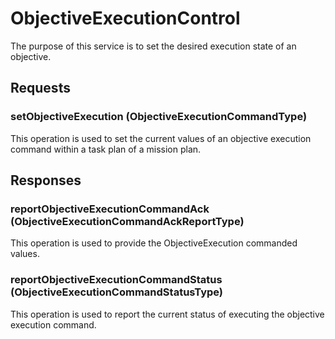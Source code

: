 # ObjectiveExecutionControl
The purpose of this service is to set the desired execution state of an objective.

## Requests
### setObjectiveExecution (ObjectiveExecutionCommandType)
This operation is used to set the current values of an objective execution command within a task plan of a mission plan.

## Responses
### reportObjectiveExecutionCommandAck (ObjectiveExecutionCommandAckReportType)
This operation is used to provide the ObjectiveExecution commanded values.
### reportObjectiveExecutionCommandStatus (ObjectiveExecutionCommandStatusType)
This operation is used to report the current status of executing the objective execution command.
